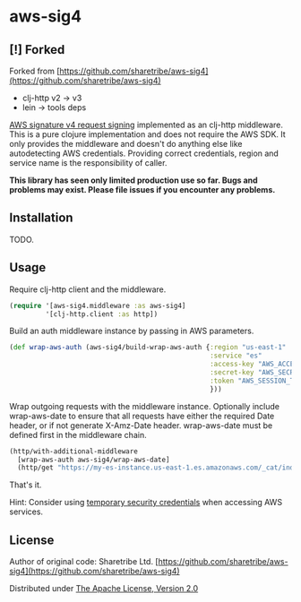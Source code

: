 # aws-sig4

## [!] Forked

Forked from [https://github.com/sharetribe/aws-sig4](https://github.com/sharetribe/aws-sig4)

- clj-http v2 -> v3
- lein -> tools deps

[AWS signature v4 request signing](http://docs.aws.amazon.com/general/latest/gr/signature-version-4.html)
implemented as an clj-http middleware. This is a pure clojure
implementation and does not require the AWS SDK. It only provides the
middleware and doesn't do anything else like autodetecting AWS
credentials. Providing correct credentials, region and service name is
the responsibility of caller.

**This library has seen only limited production use so far. Bugs and problems may exist. Please file issues if you encounter any problems.**

## Installation

TODO.

## Usage

Require clj-http client and the middleware.

```clojure
(require '[aws-sig4.middleware :as aws-sig4]
         '[clj-http.client :as http])
```

Build an auth middleware instance by passing in AWS parameters.

```clojure
(def wrap-aws-auth (aws-sig4/build-wrap-aws-auth {:region "us-east-1"
                                                  :service "es"
                                                  :access-key "AWS_ACCESS_KEY"
                                                  :secret-key "AWS_SECRET_KEY"
                                                  :token "AWS_SESSION_TOKEN" ; optional
                                                  }))

```

Wrap outgoing requests with the middleware instance. Optionally
include wrap-aws-date to ensure that all requests have either the
required Date header, or if not generate X-Amz-Date
header. wrap-aws-date must be defined first in the middleware chain.

```clojure
(http/with-additional-middleware
  [wrap-aws-auth aws-sig4/wrap-aws-date]
  (http/get "https://my-es-instance.us-east-1.es.amazonaws.com/_cat/indices"))
```

That's it.

Hint: Consider using
[temporary security credentials](http://docs.aws.amazon.com/IAM/latest/UserGuide/id_credentials_temp_use-resources.html#RequestWithSTS)
when accessing AWS services.

## License

Author of original code: Sharetribe Ltd. [https://github.com/sharetribe/aws-sig4](https://github.com/sharetribe/aws-sig4)

Distributed under [The Apache License, Version 2.0](http://www.apache.org/licenses/LICENSE-2.0)
